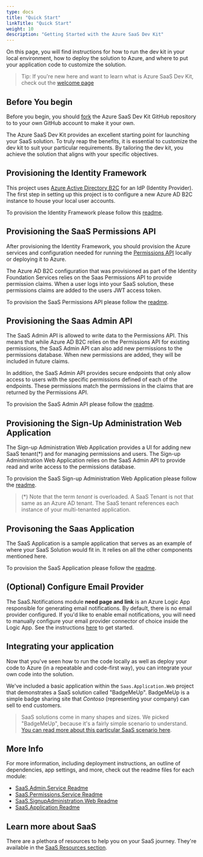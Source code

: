 ```yaml
---
type: docs
title: "Quick Start"
linkTitle: "Quick Start"
weight: 10
description: "Getting Started with the Azure SaaS Dev Kit"
---
```


On this page, you will find instructions for how to run the dev kit in your local environment, how to deploy the solution to Azure, and where to put your application code to customize the solution.

> Tip: If you're new here and want to learn what is Azure SaaS Dev Kit, check out the [welcome page](..)

## Before You begin

Before you begin, you should [fork](https://docs.github.com/en/get-started/quickstart/fork-a-repo) the Azure SaaS Dev Kit GitHub repository to to your own GitHub account to make it your own.

The Azure SaaS Dev Kit provides an excellent starting point for launching your SaaS solution. To truly reap the benefits, it is essential to customize the dev kit to suit your particular requirements. By tailoring the dev kit, you achieve the solution that aligns with your specific objectives.

## Provisioning the Identity Framework

This project uses [Azure Active Directory B2C](https://docs.microsoft.com/azure/active-directory-b2c/overview) for an IdP (Identity Provider). The first step in setting up this project is to configure a new Azure AD B2C instance to house your local user accounts.

To provision the Identity Framework please follow this [readme](https://github.com/landonpierce/azure-saas/tree/main/src/Saas.Identity/Saas.IdentityProvider).

## Provisioning the SaaS Permissions API

After provisioning the Identity Framework, you should provision the Azure services and configuration needed for running the [Permissions API](../components/identity/permissions-service) locally or deploying it to Azure.

The Azure AD B2C configuration that was provisioned as part of the Identity Foundation Services relies on the Saas Permissions API to provide permission claims. When a user logs into your SaaS solution, these permissions claims are added to the users JWT access token.

To provision the SaaS Permissions API please follow the [readme](https://github.com/landonpierce/azure-saas/tree/main/src/Saas.Identity/Saas.Permissions).

## Provisioning the Saas Admin API

The SaaS Admin API is allowed to write data to the Permissions API. This means that while Azure AD B2C relies on the Permissions API for existing permissions, the SaaS Admin API can also add new permissions to the permissions database. When new permissions are added, they will be included in future claims.

In addition, the SaaS Admin API provides secure endpoints that only allow access to users with the specific permissions defined of each of the endpoints. These permissions match the permissions in the claims that are returned by the Permissions API.

To provision the SaaS Admin API please follow the [readme](https://github.com/landonpierce/azure-saas/tree/main/src/Saas.Admin).

## Provisioning the Sign-Up Administration Web Application

The Sign-up Administration Web Application provides a UI for adding new SaaS tenant(*) and for managing permissions and users. The Sign-up Administration Web Application relies on the SaaS Admin API to provide read and write access to the permissions database.

To provision the SaaS Sign-up Administration Web Application please follow the [readme](https://github.com/landonpierce/azure-saas/tree/main/src/Saas.SignupAdministration).

> (*) Note that the term *tenant* is overloaded. A SaaS Tenant is not that same as an Azure AD tenant. The SaaS tenant references each instance of your multi-tenanted application.

## Provisoning the Saas Application

The SaaS Application is a sample application that serves as an example of where your SaaS Solution would fit in. It relies on all the other components mentioned here.

To provision the SaaS Application please follow the [readme](https://github.com/landonpierce/azure-saas/tree/main/src/Saas.Application).

## (Optional) Configure Email Provider

The SaaS.Notifications module **need page and link** is an Azure Logic App responsible for generating email notifications. By default, there is no email provider configured. If you'd like to enable email notifications, you will need to manually configure your email provider connector of choice inside the Logic App. See the instructions [here](../components/saas-notifications) to get started.

## Integrating your application

Now that you've seen how to run the code locally as well as deploy your code to Azure (in a repeatable and code-first way), you can integrate your own code into the solution.

We've included a basic application within the `Saas.Application.Web` project that demonstrates a SaaS solution called "BadgeMeUp". BadgeMeUp is a simple badge sharing site that *Contoso* (representing your company) can sell to end customers.

> SaaS solutions come in many shapes and sizes. We picked "BadgeMeUp", because it's a fairly simple scenario to understand. [You can read more about this particular SaaS scenario here](../resources/contoso-badgemeup/).

## More Info

For more information, including deployment instructions, an outline of dependencies, app settings, and more, check out the readme files for each module:

- [SaaS.Admin.Service Readme](https://github.com/Azure/azure-saas/tree/main/src/Saas.Admin)
- [SaaS.Permissions.Service Readme](https://github.com/Azure/azure-saas/tree/main/src/Saas.Permissions)
- [SaaS.SignupAdministration.Web Readme](https://github.com/Azure/azure-saas/tree/main/src/Saas.SignupAdministration)
- [SaaS.Application Readme](https://github.com/Azure/azure-saas/tree/main/src/Saas.Application)

## Learn more about SaaS

There are a plethora of resources to help you on your SaaS journey. They're available in the [SaaS Resources section](../resources/additional-recommended-resources/).
